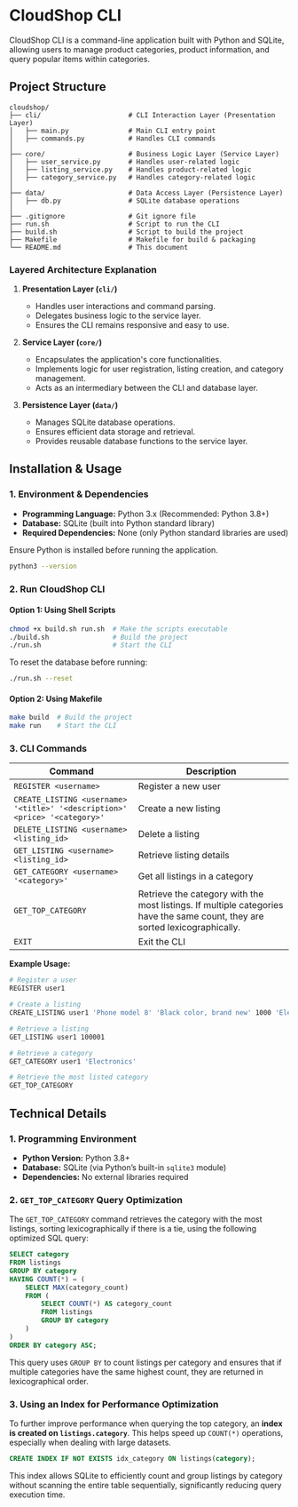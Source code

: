 # CloudShop CLI

CloudShop CLI is a command-line application built with Python and SQLite, allowing users to manage product categories, product information, and query popular items within categories.

## **Project Structure**

```
cloudshop/
├── cli/                      # CLI Interaction Layer (Presentation Layer)
│   ├── main.py               # Main CLI entry point
│   ├── commands.py           # Handles CLI commands
│
├── core/                     # Business Logic Layer (Service Layer)
│   ├── user_service.py       # Handles user-related logic
│   ├── listing_service.py    # Handles product-related logic
│   ├── category_service.py   # Handles category-related logic
│
├── data/                     # Data Access Layer (Persistence Layer)
│   ├── db.py                 # SQLite database operations
│
├── .gitignore                # Git ignore file
├── run.sh                    # Script to run the CLI
├── build.sh                  # Script to build the project
├── Makefile                  # Makefile for build & packaging
└── README.md                 # This document
```

### **Layered Architecture Explanation**
1. **Presentation Layer (`cli/`)**
   - Handles user interactions and command parsing.
   - Delegates business logic to the service layer.
   - Ensures the CLI remains responsive and easy to use.

2. **Service Layer (`core/`)**
   - Encapsulates the application's core functionalities.
   - Implements logic for user registration, listing creation, and category management.
   - Acts as an intermediary between the CLI and database layer.

3. **Persistence Layer (`data/`)**
   - Manages SQLite database operations.
   - Ensures efficient data storage and retrieval.
   - Provides reusable database functions to the service layer.

## **Installation & Usage**

### **1. Environment & Dependencies**
- **Programming Language:** Python 3.x (Recommended: Python 3.8+)
- **Database:** SQLite (built into Python standard library)
- **Required Dependencies:** None (only Python standard libraries are used)

Ensure Python is installed before running the application.

```sh
python3 --version
```

### **2. Run CloudShop CLI**
#### **Option 1: Using Shell Scripts**
```sh
chmod +x build.sh run.sh  # Make the scripts executable
./build.sh                # Build the project
./run.sh                  # Start the CLI
```

To reset the database before running:
```sh
./run.sh --reset
```

#### **Option 2: Using Makefile**
```sh
make build  # Build the project
make run    # Start the CLI
```

### **3. CLI Commands**
| Command | Description |
|---------|------------|
| `REGISTER <username>` | Register a new user |
| `CREATE_LISTING <username> '<title>' '<description>' <price> '<category>'` | Create a new listing |
| `DELETE_LISTING <username> <listing_id>` | Delete a listing |
| `GET_LISTING <username> <listing_id>` | Retrieve listing details |
| `GET_CATEGORY <username> '<category>'` | Get all listings in a category |
| `GET_TOP_CATEGORY` <username> | Retrieve the category with the most listings. If multiple categories have the same count, they are sorted lexicographically. |
| `EXIT` | Exit the CLI |

**Example Usage:**
```sh
# Register a user
REGISTER user1

# Create a listing
CREATE_LISTING user1 'Phone model 8' 'Black color, brand new' 1000 'Electronics'

# Retrieve a listing
GET_LISTING user1 100001

# Retrieve a category
GET_CATEGORY user1 'Electronics'

# Retrieve the most listed category
GET_TOP_CATEGORY
```

## **Technical Details**

### **1. Programming Environment**
- **Python Version:** Python 3.8+
- **Database:** SQLite (via Python’s built-in `sqlite3` module)
- **Dependencies:** No external libraries required

### **2. `GET_TOP_CATEGORY` Query Optimization**
The `GET_TOP_CATEGORY` command retrieves the category with the most listings, sorting lexicographically if there is a tie, using the following optimized SQL query:
```sql
SELECT category
FROM listings
GROUP BY category
HAVING COUNT(*) = (
    SELECT MAX(category_count)
    FROM (
        SELECT COUNT(*) AS category_count
        FROM listings
        GROUP BY category
    )
)
ORDER BY category ASC;
```

This query uses `GROUP BY` to count listings per category and ensures that if multiple categories have the same highest count, they are returned in lexicographical order.

### **3. Using an Index for Performance Optimization**
To further improve performance when querying the top category, an **index is created on `listings.category`**. This helps speed up `COUNT(*)` operations, especially when dealing with large datasets.
```sql
CREATE INDEX IF NOT EXISTS idx_category ON listings(category);
```

This index allows SQLite to efficiently count and group listings by category without scanning the entire table sequentially, significantly reducing query execution time.
